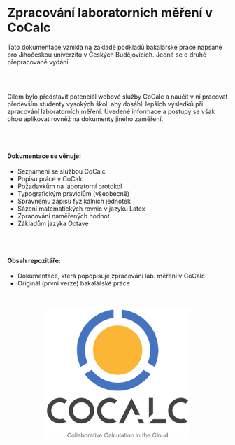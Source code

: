# Zpracování laboratorních měření v CoCalc
Tato dokumentace vznikla na základě podkladů bakalářské práce napsané pro Jihočeskou univerzitu v Českých Budějovicích. Jedná se o druhé přepracované vydání.

</br>
</br>

Cílem bylo představit potenciál webové služby CoCalc a naučit v ní pracovat především studenty vysokých škol, aby dosáhli lepších výsledků při zpracování laboratorních měření. Uvedené informace a postupy se však ohou aplikovat rovněž na dokumenty jiného zaměření. 

</br>
</br>

#### Dokumentace se věnuje:
- Seznámení se službou CoCalc
- Popisu práce v CoCalc
- Požadavkům na laboratorní protokol
- Typografickým pravidlům (všeobecně)
- Správnému zápisu fyzikálních jednotek
- Sázení matematických rovnic v jazyku Latex
- Zpracování naměřených hodnot
- Základům jazyka Octave

</br>
</br>

#### Obsah repozitáře:
- Dokumentace, která popopisuje zpracování lab. měření v CoCalc
- Originál (první verze) bakalářské práce

</br>
</br>

<div align="center">
<a href="https://cocalc.com/"> <img src="cocalc.jpg" height="300"></a>
</div>
